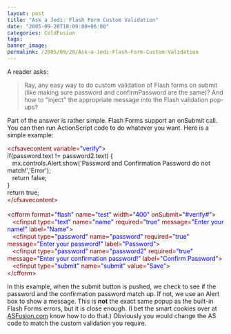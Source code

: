```yaml
---
layout: post
title: "Ask a Jedi: Flash Form Custom Validation"
date: "2005-09-20T18:09:00+06:00"
categories: ColdFusion 
tags: 
banner_image: 
permalink: /2005/09/20/Ask-a-Jedi-Flash-Form-Custom-Validation
---
```


A reader asks:

<blockquote>
Ray, any easy way to do custom validation of Flash forms on submit (like making sure password and confirmPassword are the same)? And how to "inject" the appropriate message into the Flash validation pop-ups?
</blockquote>

Part of the answer is rather simple. Flash Forms support an onSubmit call. You can then run ActionScript code to do whatever you want. Here is a simple example:

<div class="code"><FONT COLOR=MAROON>&lt;cfsavecontent variable=<FONT COLOR=BLUE>"verify"</FONT>&gt;</FONT><br>
if(password.text != password2.text) {<br>
&nbsp;&nbsp;&nbsp;mx.controls.Alert.show('Password and Confirmation Password do not match!','Error');<br>
&nbsp;&nbsp;&nbsp;return false;<br>
} <br>
return true;<br>
<FONT COLOR=MAROON>&lt;/cfsavecontent&gt;</FONT><br>
<br>
<FONT COLOR=MAROON>&lt;cfform format=<FONT COLOR=BLUE>"flash"</FONT> name=<FONT COLOR=BLUE>"test"</FONT> width=<FONT COLOR=BLUE>"400"</FONT> onSubmit=<FONT COLOR=BLUE>"#verify#"</FONT>&gt;</FONT><br>
&nbsp;&nbsp;&nbsp;<FONT COLOR=MAROON>&lt;cfinput type=<FONT COLOR=BLUE>"text"</FONT> name=<FONT COLOR=BLUE>"name"</FONT> required=<FONT COLOR=BLUE>"true"</FONT> message=<FONT COLOR=BLUE>"Enter your name!"</FONT> label=<FONT COLOR=BLUE>"Name"</FONT>&gt;</FONT><br>
&nbsp;&nbsp;&nbsp;<FONT COLOR=MAROON>&lt;cfinput type=<FONT COLOR=BLUE>"password"</FONT> name=<FONT COLOR=BLUE>"password"</FONT> required=<FONT COLOR=BLUE>"true"</FONT> message=<FONT COLOR=BLUE>"Enter your password!"</FONT> label=<FONT COLOR=BLUE>"Password"</FONT>&gt;</FONT><br>
&nbsp;&nbsp;&nbsp;<FONT COLOR=MAROON>&lt;cfinput type=<FONT COLOR=BLUE>"password"</FONT> name=<FONT COLOR=BLUE>"password2"</FONT> required=<FONT COLOR=BLUE>"true"</FONT> message=<FONT COLOR=BLUE>"Enter your confirmation password!"</FONT> label=<FONT COLOR=BLUE>"Confirm Password"</FONT>&gt;</FONT><br>
&nbsp;&nbsp;&nbsp;<FONT COLOR=MAROON>&lt;cfinput type=<FONT COLOR=BLUE>"submit"</FONT> name=<FONT COLOR=BLUE>"submit"</FONT> value=<FONT COLOR=BLUE>"Save"</FONT>&gt;</FONT><br>
<FONT COLOR=MAROON>&lt;/cfform&gt;</FONT></div>

In this example, when the submit button is pushed, we check to see if the password and the confirmation password match up. If not, we use an Alert box to show a message. This is <b>not</b> the exact same popup as the built-in Flash Forms errors, but it is close enough. (I bet the smart cookies over at <a href="http://www.asfusion.com">ASFusion.com</a> know how to do that.) Obviously you would change the AS code to match the custom validation you require.